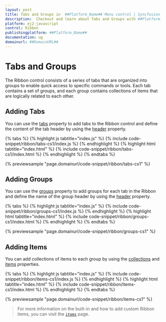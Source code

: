 ```yaml
---
layout: post
title: Tabs and Groups in  ##Platform_Name## Menu control | Syncfusion
description:  Checkout and learn about Tabs and Groups with ##Platform_Name## Ribbon control of Syncfusion Essential JS 2 and more details.
platform: ej2-javascript
control: Ribbon
publishingplatform: ##Platform_Name##
documentation: ug
domainurl: ##DomainURL##
---
```


# Tabs and Groups

The Ribbon control consists of a series of tabs that are organized into groups to enable quick access to specific commands or tools. Each tab contains a set of groups, and each group contains collections of items that are logically related to each other.

## Adding Tabs

You can use the [tabs](https://ej2.syncfusion.com/javascript/documentation/api/ribbon#tabs) property to add tabs to the Ribbon control and define the content of the tab header by using the [header](https://ej2.syncfusion.com/javascript/documentation/api/ribbon/ribbonTabModel/#header) property.

{% tabs %}
{% highlight js tabtitle="index.js" %}
{% include code-snippet/ribbon/tabs-cs1/index.js %}
{% endhighlight %}
{% highlight html tabtitle="index.html" %}
{% include code-snippet/ribbon/tabs-cs1/index.html %}
{% endhighlight %}
{% endtabs %}
          
{% previewsample "page.domainurl/code-snippet/ribbon/tabs-cs1" %}

## Adding Groups

You can use the [groups](https://ej2.syncfusion.com/javascript/documentation/api/ribbon/ribbonTabModel/#groups) property to add groups for each tab in the Ribbon and define the name of the group header by using the [header](https://ej2.syncfusion.com/javascript/documentation/api/ribbon/ribbonGroupModel/#header) property.

{% tabs %}
{% highlight js tabtitle="index.js" %}
{% include code-snippet/ribbon/groups-cs1/index.js %}
{% endhighlight %}
{% highlight html tabtitle="index.html" %}
{% include code-snippet/ribbon/groups-cs1/index.html %}
{% endhighlight %}
{% endtabs %}
          
{% previewsample "page.domainurl/code-snippet/ribbon/groups-cs1" %}

## Adding Items

You can add collections of items to each group by using the [collections](https://ej2.syncfusion.com/javascript/documentation/api/ribbon/ribbonGroupModel/#collections) and [items](https://ej2.syncfusion.com/javascript/documentation/api/ribbon/ribbonCollectionModel/#items) properties.

{% tabs %}
{% highlight js tabtitle="index.js" %}
{% include code-snippet/ribbon/items-cs1/index.js %}
{% endhighlight %}
{% highlight html tabtitle="index.html" %}
{% include code-snippet/ribbon/items-cs1/index.html %}
{% endhighlight %}
{% endtabs %}
          
{% previewsample "page.domainurl/code-snippet/ribbon/items-cs1" %}

> For more information on the built-in and how to add custom Ribbon items, you can visit the [`items`](./items) page.